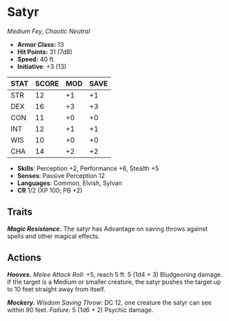 # Satyr

*Medium Fey, Chaotic Neutral*

- **Armor Class:** 13
- **Hit Points:** 31 (7d8)
- **Speed:** 40 ft.
- **Initiative**: +3 (13)

|STAT|SCORE|MOD|SAVE|
| --- | --- | --- | ---- |
| STR | 12 | +1 | +1 |
| DEX | 16 | +3 | +3 |
| CON | 11 | +0 | +0 |
| INT | 12 | +1 | +1 |
| WIS | 10 | +0 | +0 |
| CHA | 14 | +2 | +2 |

- **Skills**: Perception +2, Performance +6, Stealth +5
- **Senses**: Passive Perception 12
- **Languages**: Common, Elvish, Sylvan
- **CR** 1/2 (XP 100; PB +2)

## Traits

***Magic Resistance.*** The satyr has Advantage on saving throws against spells and other magical effects.


## Actions

***Hooves.*** *Melee Attack Roll:* +5, reach 5 ft. 5 (1d4 + 3) Bludgeoning damage. If the target is a Medium or smaller creature, the satyr pushes the target up to 10 feet straight away from itself.

***Mockery.*** *Wisdom Saving Throw*: DC 12, one creature the satyr can see within 90 feet. *Failure:*  5 (1d6 + 2) Psychic damage.

